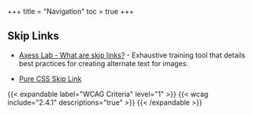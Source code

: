 +++
title = "Navigation"
toc = true
+++

## Skip Links

-  [Axess Lab - What are skip links?](https://axesslab.com/skip-links) - Exhaustive training tool that details best practices for creating alternate text for images.

-  [Pure CSS Skip Link](https://css-tricks.com/how-to-create-a-skip-to-content-link/) 

{{< expandable label="WCAG Criteria" level="1" >}}
{{< wcag include="2.4.1" descriptions="true" >}}
{{< /expandable >}}